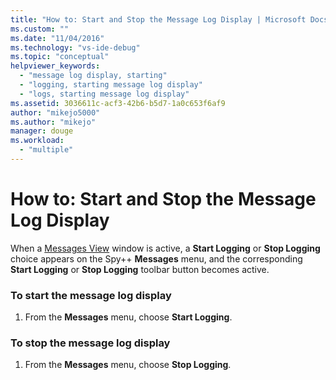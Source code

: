 ```yaml
---
title: "How to: Start and Stop the Message Log Display | Microsoft Docs"
ms.custom: ""
ms.date: "11/04/2016"
ms.technology: "vs-ide-debug"
ms.topic: "conceptual"
helpviewer_keywords: 
  - "message log display, starting"
  - "logging, starting message log display"
  - "logs, starting message log display"
ms.assetid: 3036611c-acf3-42b6-b5d7-1a0c653f6af9
author: "mikejo5000"
ms.author: "mikejo"
manager: douge
ms.workload: 
  - "multiple"
---
```

# How to: Start and Stop the Message Log Display
When a [Messages View](../debugger/messages-view.md) window is active, a **Start Logging** or **Stop Logging** choice appears on the Spy++ **Messages** menu, and the corresponding **Start Logging** or **Stop Logging** toolbar button becomes active.  
  
### To start the message log display  
  
1.  From the **Messages** menu, choose **Start Logging**.  
  
### To stop the message log display  
  
1.  From the **Messages** menu, choose **Stop Logging**.
